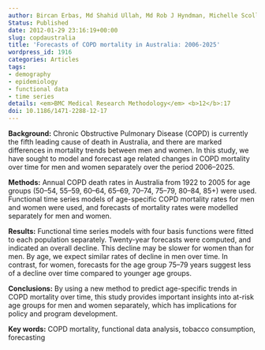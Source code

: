 ```yaml
---
author: Bircan Erbas, Md Shahid Ullah, Md Rob J Hyndman, Michelle Scollo, Michael Abramson
Status: Published
date: 2012-01-29 23:16:19+00:00
slug: copdaustralia
title: 'Forecasts of COPD mortality in Australia: 2006-2025'
wordpress_id: 1916
categories: Articles
tags:
- demography
- epidemiology
- functional data
- time series
details: <em>BMC Medical Research Methodology</em> <b>12</b>:17
doi: 10.1186/1471-2288-12-17
---
```


**Background:** Chronic Obstructive Pulmonary Disease (COPD) is currently the fifth leading cause of death in Australia, and there are marked differences in mortality trends between men and women. In this study, we have sought to model and forecast age related changes in COPD mortality over time for men and women separately over the period 2006–2025.

**Methods:** Annual COPD death rates in Australia from 1922 to 2005 for age groups (50–54, 55–59, 60–64, 65–69, 70–74, 75–79, 80–84, 85+) were used. Functional time series models of age-specific COPD mortality rates for men and women were used, and forecasts of mortality rates were modelled separately for men and women.

**Results:** Functional time series models with four basis functions were fitted to each population separately. Twenty-year forecasts were computed, and indicated an overall decline. This decline may be slower for women than for men. By age, we expect similar rates of decline in men over time. In contrast, for women, forecasts for the age group 75–79 years suggest less of a decline over time compared to younger age groups.

**Conclusions:** By using a new method to predict age-specific trends in COPD mortality over time, this study provides important insights into at-risk age groups for men and women separately, which has implications for policy and program development.

**Key words:** COPD mortality, functional data analysis, tobacco consumption, forecasting
